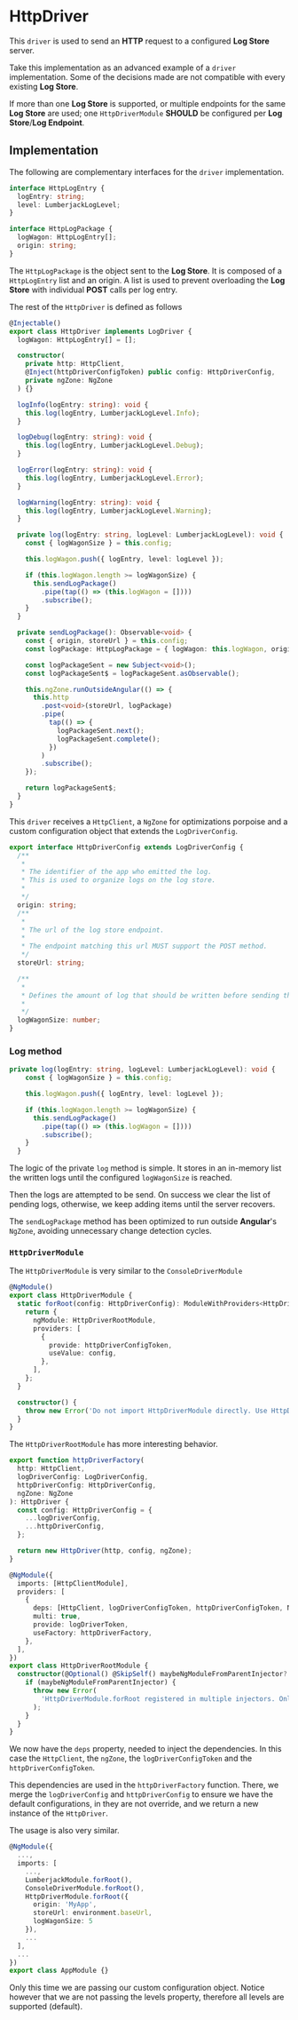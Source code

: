 # HttpDriver

This `driver` is used to send an **HTTP** request to a configured **Log Store** server.

Take this implementation as an advanced example of a `driver` implementation. Some of the decisions made are not compatible with every existing **Log Store**.

If more than one **Log Store** is supported, or multiple endpoints for the same **Log Store** are used; one `HttpDriverModule` **SHOULD** be configured per **Log Store**/**Log Endpoint**.

## Implementation

The following are complementary interfaces for the `driver` implementation.

```typescript
interface HttpLogEntry {
  logEntry: string;
  level: LumberjackLogLevel;
}

interface HttpLogPackage {
  logWagon: HttpLogEntry[];
  origin: string;
}
```

The `HttpLogPackage` is the object sent to the **Log Store**. It is composed of a `HttpLogEntry` list and an origin. A list is used to prevent overloading the **Log Store** with individual **POST** calls per log entry.

The rest of the `HttpDriver` is defined as follows

```typescript
@Injectable()
export class HttpDriver implements LogDriver {
  logWagon: HttpLogEntry[] = [];

  constructor(
    private http: HttpClient,
    @Inject(httpDriverConfigToken) public config: HttpDriverConfig,
    private ngZone: NgZone
  ) {}

  logInfo(logEntry: string): void {
    this.log(logEntry, LumberjackLogLevel.Info);
  }

  logDebug(logEntry: string): void {
    this.log(logEntry, LumberjackLogLevel.Debug);
  }

  logError(logEntry: string): void {
    this.log(logEntry, LumberjackLogLevel.Error);
  }

  logWarning(logEntry: string): void {
    this.log(logEntry, LumberjackLogLevel.Warning);
  }

  private log(logEntry: string, logLevel: LumberjackLogLevel): void {
    const { logWagonSize } = this.config;

    this.logWagon.push({ logEntry, level: logLevel });

    if (this.logWagon.length >= logWagonSize) {
      this.sendLogPackage()
        .pipe(tap(() => (this.logWagon = [])))
        .subscribe();
    }
  }

  private sendLogPackage(): Observable<void> {
    const { origin, storeUrl } = this.config;
    const logPackage: HttpLogPackage = { logWagon: this.logWagon, origin };

    const logPackageSent = new Subject<void>();
    const logPackageSent$ = logPackageSent.asObservable();

    this.ngZone.runOutsideAngular(() => {
      this.http
        .post<void>(storeUrl, logPackage)
        .pipe(
          tap(() => {
            logPackageSent.next();
            logPackageSent.complete();
          })
        )
        .subscribe();
    });

    return logPackageSent$;
  }
}
```

This `driver` receives a `HttpClient`, a `NgZone` for optimizations porpoise and a custom configuration object that extends the `LogDriverConfig`.

```typescript
export interface HttpDriverConfig extends LogDriverConfig {
  /**
   *
   * The identifier of the app who emitted the log.
   * This is used to organize logs on the log store.
   *
   */
  origin: string;
  /**
   *
   * The url of the log store endpoint.
   *
   * The endpoint matching this url MUST support the POST method.
   */
  storeUrl: string;

  /**
   *
   * Defines the amount of log that should be written before sending them to the log store.
   *
   */
  logWagonSize: number;
}
```

### Log method

```typescript
private log(logEntry: string, logLevel: LumberjackLogLevel): void {
    const { logWagonSize } = this.config;

    this.logWagon.push({ logEntry, level: logLevel });

    if (this.logWagon.length >= logWagonSize) {
      this.sendLogPackage()
        .pipe(tap(() => (this.logWagon = [])))
        .subscribe();
    }
  }
```

The logic of the private `log` method is simple. It stores in an in-memory list the written logs until the configured `logWagonSize` is reached.

Then the logs are attempted to be send. On success we clear the list of pending logs, otherwise, we keep adding items until the server recovers.

The `sendLogPackage` method has been optimized to run outside **Angular**'s `NgZone`, avoiding unnecessary change detection cycles.

### `HttpDriverModule`

The `HttpDriverModule` is very similar to the `ConsoleDriverModule`

```typescript
@NgModule()
export class HttpDriverModule {
  static forRoot(config: HttpDriverConfig): ModuleWithProviders<HttpDriverRootModule> {
    return {
      ngModule: HttpDriverRootModule,
      providers: [
        {
          provide: httpDriverConfigToken,
          useValue: config,
        },
      ],
    };
  }

  constructor() {
    throw new Error('Do not import HttpDriverModule directly. Use HttpDriverModule.forRoot.');
  }
}
```

The `HttpDriverRootModule` has more interesting behavior.

```typescript
export function httpDriverFactory(
  http: HttpClient,
  logDriverConfig: LogDriverConfig,
  httpDriverConfig: HttpDriverConfig,
  ngZone: NgZone
): HttpDriver {
  const config: HttpDriverConfig = {
    ...logDriverConfig,
    ...httpDriverConfig,
  };

  return new HttpDriver(http, config, ngZone);
}

@NgModule({
  imports: [HttpClientModule],
  providers: [
    {
      deps: [HttpClient, logDriverConfigToken, httpDriverConfigToken, NgZone],
      multi: true,
      provide: logDriverToken,
      useFactory: httpDriverFactory,
    },
  ],
})
export class HttpDriverRootModule {
  constructor(@Optional() @SkipSelf() maybeNgModuleFromParentInjector?: HttpDriverRootModule) {
    if (maybeNgModuleFromParentInjector) {
      throw new Error(
        'HttpDriverModule.forRoot registered in multiple injectors. Only call it from your root injector such as in AppModule.'
      );
    }
  }
}
```

We now have the `deps` property, needed to inject the dependencies. In this case the `HttpClient`, the `ngZone`, the `logDriverConfigToken` and the `httpDriverConfigToken`.

This dependencies are used in the `httpDriverFactory` function.
There, we merge the `logDriverConfig` and `httpDriverConfig` to ensure we have the default configurations, in they are not override, and we return a new instance of the `HttpDriver`.

The usage is also very similar.

```typescript
@NgModule({
  ...,
  imports: [
    ...,
    LumberjackModule.forRoot(),
    ConsoleDriverModule.forRoot(),
    HttpDriverModule.forRoot({
      origin: 'MyApp',
      storeUrl: environment.baseUrl,
      logWagonSize: 5
    }),
    ...
  ],
  ...
})
export class AppModule {}
```

Only this time we are passing our custom configuration object. Notice however that we are not passing the levels property, therefore all levels are supported (default).
